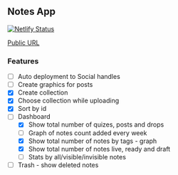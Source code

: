 ## Notes App
[![Netlify Status](https://api.netlify.com/api/v1/badges/4b034bd0-06d8-4087-a4e1-fb0c99603985/deploy-status)](https://app.netlify.com/sites/bbox-notes-app/deploys)

[Public URL](https://bbox-notes-app.netlify.com)

### Features

- [ ] Auto deployment to Social handles
- [ ] Create graphics for posts
- [x] Create collection
- [x] Choose collection while uploading
- [x] Sort by id
- [ ] Dashboard
  - [x] Show total number of quizes, posts and drops
  - [ ] Graph of notes count added every week
  - [x] Show total number of notes by tags - graph
  - [x] Show total number of notes live, ready and draft
  - [ ] Stats by all/visible/invisible notes
- [ ] Trash - show deleted notes